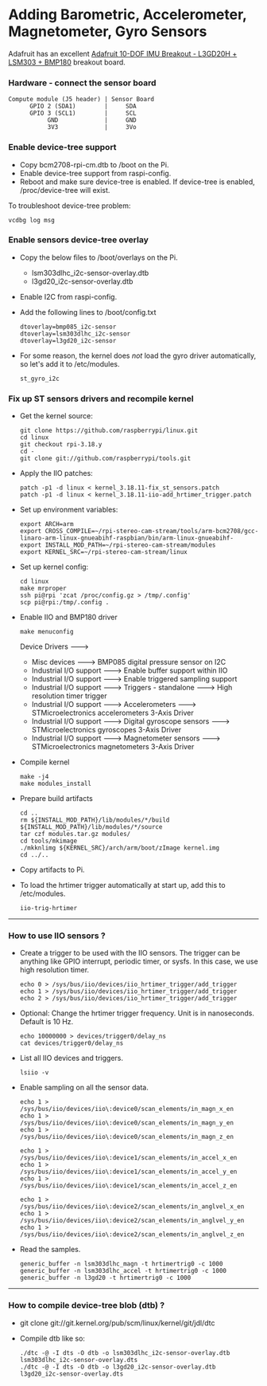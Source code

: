 # Adding Barometric, Accelerometer, Magnetometer, Gyro Sensors

Adafruit has an excellent [Adafruit 10-DOF IMU Breakout - L3GD20H + LSM303 + BMP180](http://www.adafruit.com/product/1604) breakout board.

### Hardware - connect the sensor board

```
Compute module (J5 header) | Sensor Board
      GPIO 2 (SDA1)        |     SDA
      GPIO 3 (SCL1)        |     SCL
           GND             |     GND
           3V3             |     3Vo
```

### Enable device-tree support

* Copy bcm2708-rpi-cm.dtb to /boot on the Pi.
* Enable device-tree support from raspi-config.
* Reboot and make sure device-tree is enabled. If device-tree is enabled, /proc/device-tree will exist.

To troubleshoot device-tree problem:

```
vcdbg log msg
```

### Enable sensors device-tree overlay

* Copy the below files to /boot/overlays on the Pi.
    * lsm303dlhc_i2c-sensor-overlay.dtb
    * l3gd20_i2c-sensor-overlay.dtb
* Enable I2C from raspi-config.
* Add the following lines to /boot/config.txt

    ```
    dtoverlay=bmp085_i2c-sensor
    dtoverlay=lsm303dlhc_i2c-sensor
    dtoverlay=l3gd20_i2c-sensor
    ```

* For some reason, the kernel does *not* load the gyro driver automatically, so let's add it to /etc/modules.

    ```
    st_gyro_i2c
    ```

### Fix up ST sensors drivers and recompile kernel

* Get the kernel source:

    ```
    git clone https://github.com/raspberrypi/linux.git
    cd linux
    git checkout rpi-3.18.y
    cd -
    git clone git://github.com/raspberrypi/tools.git
    ```

* Apply the IIO patches:

    ```
    patch -p1 -d linux < kernel_3.18.11-fix_st_sensors.patch
    patch -p1 -d linux < kernel_3.18.11-iio-add_hrtimer_trigger.patch
    ```

* Set up environment variables:

    ```
    export ARCH=arm
    export CROSS_COMPILE=~/rpi-stereo-cam-stream/tools/arm-bcm2708/gcc-linaro-arm-linux-gnueabihf-raspbian/bin/arm-linux-gnueabihf-
    export INSTALL_MOD_PATH=~/rpi-stereo-cam-stream/modules
    export KERNEL_SRC=~/rpi-stereo-cam-stream/linux
    ```

* Set up kernel config:

    ```
    cd linux
    make mrproper
    ssh pi@rpi 'zcat /proc/config.gz > /tmp/.config'
    scp pi@rpi:/tmp/.config .
    ```

* Enable IIO and BMP180 driver

    ```
    make menuconfig
    ```

    Device Drivers  --->
    * Misc devices  --->  BMP085 digital pressure sensor on I2C
    * Industrial I/O support  --->  Enable buffer support within IIO
    * Industrial I/O support  --->  Enable triggered sampling support
    * Industrial I/O support  --->  Triggers - standalone  --->  High resolution timer trigger
    * Industrial I/O support  --->  Accelerometers  --->  STMicroelectronics accelerometers 3-Axis Driver
    * Industrial I/O support  --->  Digital gyroscope sensors  --->  STMicroelectronics gyroscopes 3-Axis Driver
    * Industrial I/O support  --->  Magnetometer sensors  --->  STMicroelectronics magnetometers 3-Axis Driver

* Compile kernel

    ```
    make -j4
    make modules_install
    ```

* Prepare build artifacts

    ```
    cd ..
    rm ${INSTALL_MOD_PATH}/lib/modules/*/build ${INSTALL_MOD_PATH}/lib/modules/*/source
    tar czf modules.tar.gz modules/
    cd tools/mkimage
    ./mkknlimg ${KERNEL_SRC}/arch/arm/boot/zImage kernel.img
    cd ../..
    ```

* Copy artifacts to Pi.

* To load the hrtimer trigger automatically at start up, add this to /etc/modules.
    ```
    iio-trig-hrtimer
    ```

---

### How to use IIO sensors ?

* Create a trigger to be used with the IIO sensors. The trigger can be anything like GPIO interrupt, periodic timer, or sysfs. In this case, we use high resolution timer.

    ```
    echo 0 > /sys/bus/iio/devices/iio_hrtimer_trigger/add_trigger
    echo 1 > /sys/bus/iio/devices/iio_hrtimer_trigger/add_trigger
    echo 2 > /sys/bus/iio/devices/iio_hrtimer_trigger/add_trigger
    ```

* Optional: Change the hrtimer trigger frequency. Unit is in nanoseconds. Default is 10 Hz.

    ```
    echo 10000000 > devices/trigger0/delay_ns
    cat devices/trigger0/delay_ns
    ```

* List all IIO devices and triggers.

    ```
    lsiio -v
    ```

* Enable sampling on all the sensor data.

    ```
    echo 1 > /sys/bus/iio/devices/iio\:device0/scan_elements/in_magn_x_en
    echo 1 > /sys/bus/iio/devices/iio\:device0/scan_elements/in_magn_y_en
    echo 1 > /sys/bus/iio/devices/iio\:device0/scan_elements/in_magn_z_en

    echo 1 > /sys/bus/iio/devices/iio\:device1/scan_elements/in_accel_x_en
    echo 1 > /sys/bus/iio/devices/iio\:device1/scan_elements/in_accel_y_en
    echo 1 > /sys/bus/iio/devices/iio\:device1/scan_elements/in_accel_z_en

    echo 1 > /sys/bus/iio/devices/iio\:device2/scan_elements/in_anglvel_x_en
    echo 1 > /sys/bus/iio/devices/iio\:device2/scan_elements/in_anglvel_y_en
    echo 1 > /sys/bus/iio/devices/iio\:device2/scan_elements/in_anglvel_z_en
    ```

* Read the samples.

    ```
    generic_buffer -n lsm303dlhc_magn -t hrtimertrig0 -c 1000
    generic_buffer -n lsm303dlhc_accel -t hrtimertrig0 -c 1000
    generic_buffer -n l3gd20 -t hrtimertrig0 -c 1000
    ```

---

### How to compile device-tree blob (dtb) ?

* git clone git://git.kernel.org/pub/scm/linux/kernel/git/jdl/dtc
* Compile dtb like so:

    ```
    ./dtc -@ -I dts -O dtb -o lsm303dlhc_i2c-sensor-overlay.dtb lsm303dlhc_i2c-sensor-overlay.dts
    ./dtc -@ -I dts -O dtb -o l3gd20_i2c-sensor-overlay.dtb     l3gd20_i2c-sensor-overlay.dts
    ```

